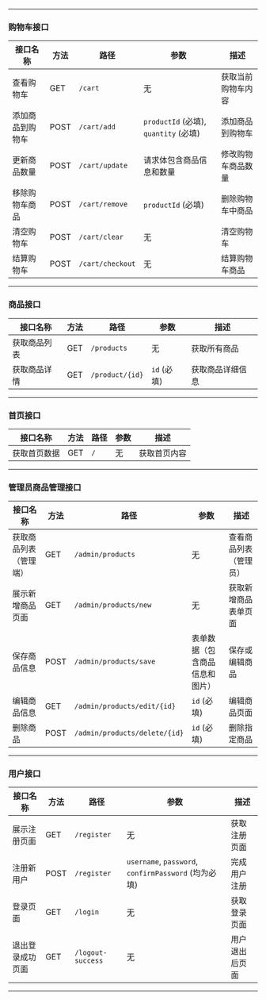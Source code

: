 
---

### **购物车接口**

| 接口名称     | 方法   | 路径               | 参数                                | 描述        |
|----------|------|------------------|-----------------------------------|-----------|
| 查看购物车    | GET  | `/cart`          | 无                                 | 获取当前购物车内容 |
| 添加商品到购物车 | POST | `/cart/add`      | `productId` (必填), `quantity` (必填) | 添加商品到购物车  |
| 更新商品数量   | POST | `/cart/update`   | 请求体包含商品信息和数量                      | 修改购物车商品数量 |
| 移除购物车商品  | POST | `/cart/remove`   | `productId` (必填)                  | 删除购物车中商品  |
| 清空购物车    | POST | `/cart/clear`    | 无                                 | 清空购物车     |
| 结算购物车    | POST | `/cart/checkout` | 无                                 | 结算购物车商品   |

---

### **商品接口**

| 接口名称   | 方法  | 路径              | 参数        | 描述       |
|--------|-----|-----------------|-----------|----------|
| 获取商品列表 | GET | `/products`     | 无         | 获取所有商品   |
| 获取商品详情 | GET | `/product/{id}` | `id` (必填) | 获取商品详细信息 |

---

### **首页接口**

| 接口名称   | 方法  | 路径  | 参数 | 描述     |
|--------|-----|-----|----|--------|
| 获取首页数据 | GET | `/` | 无  | 获取首页内容 |

---

### **管理员商品管理接口**

| 接口名称        | 方法   | 路径                            | 参数              | 描述          |
|-------------|------|-------------------------------|-----------------|-------------|
| 获取商品列表（管理端） | GET  | `/admin/products`             | 无               | 查看商品列表（管理员） |
| 展示新增商品页面    | GET  | `/admin/products/new`         | 无               | 获取新增商品表单页面  |
| 保存商品信息      | POST | `/admin/products/save`        | 表单数据（包含商品信息和图片） | 保存或编辑商品     |
| 编辑商品信息      | GET  | `/admin/products/edit/{id}`   | `id` (必填)       | 编辑商品页面      |
| 删除商品        | POST | `/admin/products/delete/{id}` | `id` (必填)       | 删除指定商品      |

---

### **用户接口**

| 接口名称     | 方法   | 路径                | 参数                                               | 描述      |
|----------|------|-------------------|--------------------------------------------------|---------|
| 展示注册页面   | GET  | `/register`       | 无                                                | 获取注册页面  |
| 注册新用户    | POST | `/register`       | `username`, `password`, `confirmPassword` (均为必填) | 完成用户注册  |
| 登录页面     | GET  | `/login`          | 无                                                | 获取登录页面  |
| 退出登录成功页面 | GET  | `/logout-success` | 无                                                | 用户退出后页面 |

---
